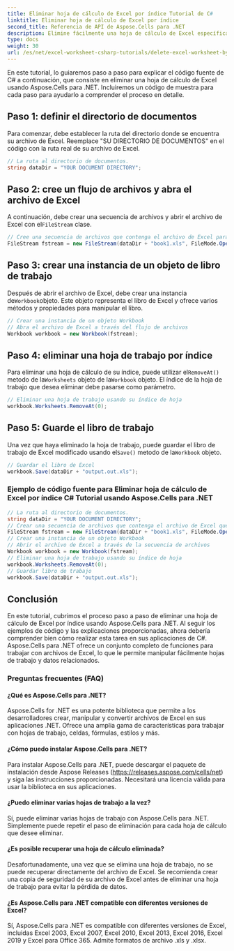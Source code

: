 ```yaml
---
title: Eliminar hoja de cálculo de Excel por índice Tutorial de C#
linktitle: Eliminar hoja de cálculo de Excel por índice
second_title: Referencia de API de Aspose.Cells para .NET
description: Elimine fácilmente una hoja de cálculo de Excel específica con Aspose.Cells para .NET. Tutorial detallado con ejemplos de código.
type: docs
weight: 30
url: /es/net/excel-worksheet-csharp-tutorials/delete-excel-worksheet-by-index-csharp-tutorial/
---
```

En este tutorial, lo guiaremos paso a paso para explicar el código fuente de C# a continuación, que consiste en eliminar una hoja de cálculo de Excel usando Aspose.Cells para .NET. Incluiremos un código de muestra para cada paso para ayudarlo a comprender el proceso en detalle.

## Paso 1: definir el directorio de documentos

Para comenzar, debe establecer la ruta del directorio donde se encuentra su archivo de Excel. Reemplace "SU DIRECTORIO DE DOCUMENTOS" en el código con la ruta real de su archivo de Excel.

```csharp
// La ruta al directorio de documentos.
string dataDir = "YOUR DOCUMENT DIRECTORY";
```

## Paso 2: cree un flujo de archivos y abra el archivo de Excel

 A continuación, debe crear una secuencia de archivos y abrir el archivo de Excel con el`FileStream` clase.

```csharp
// Cree una secuencia de archivos que contenga el archivo de Excel para abrir
FileStream fstream = new FileStream(dataDir + "book1.xls", FileMode.Open);
```

## Paso 3: crear una instancia de un objeto de libro de trabajo

 Después de abrir el archivo de Excel, debe crear una instancia de`Workbook`objeto. Este objeto representa el libro de Excel y ofrece varios métodos y propiedades para manipular el libro.

```csharp
// Crear una instancia de un objeto Workbook
// Abra el archivo de Excel a través del flujo de archivos
Workbook workbook = new Workbook(fstream);
```

## Paso 4: eliminar una hoja de trabajo por índice

 Para eliminar una hoja de cálculo de su índice, puede utilizar el`RemoveAt()` metodo de la`Worksheets` objeto de la`Workbook` objeto. El índice de la hoja de trabajo que desea eliminar debe pasarse como parámetro.

```csharp
// Eliminar una hoja de trabajo usando su índice de hoja
workbook.Worksheets.RemoveAt(0);
```

## Paso 5: Guarde el libro de trabajo

 Una vez que haya eliminado la hoja de trabajo, puede guardar el libro de trabajo de Excel modificado usando el`Save()` metodo de la`Workbook` objeto.

```csharp
// Guardar el libro de Excel
workbook.Save(dataDir + "output.out.xls");
```


### Ejemplo de código fuente para Eliminar hoja de cálculo de Excel por índice C# Tutorial usando Aspose.Cells para .NET 
```csharp
// La ruta al directorio de documentos.
string dataDir = "YOUR DOCUMENT DIRECTORY";
// Crear una secuencia de archivos que contenga el archivo de Excel que se abrirá
FileStream fstream = new FileStream(dataDir + "book1.xls", FileMode.Open);
// Crear una instancia de un objeto Workbook
// Abrir el archivo de Excel a través de la secuencia de archivos
Workbook workbook = new Workbook(fstream);
// Eliminar una hoja de trabajo usando su índice de hoja
workbook.Worksheets.RemoveAt(0);
// Guardar libro de trabajo
workbook.Save(dataDir + "output.out.xls");
```

## Conclusión

En este tutorial, cubrimos el proceso paso a paso de eliminar una hoja de cálculo de Excel por índice usando Aspose.Cells para .NET. Al seguir los ejemplos de código y las explicaciones proporcionadas, ahora debería comprender bien cómo realizar esta tarea en sus aplicaciones de C#. Aspose.Cells para .NET ofrece un conjunto completo de funciones para trabajar con archivos de Excel, lo que le permite manipular fácilmente hojas de trabajo y datos relacionados.

### Preguntas frecuentes (FAQ)

#### ¿Qué es Aspose.Cells para .NET?

Aspose.Cells for .NET es una potente biblioteca que permite a los desarrolladores crear, manipular y convertir archivos de Excel en sus aplicaciones .NET. Ofrece una amplia gama de características para trabajar con hojas de trabajo, celdas, fórmulas, estilos y más.

#### ¿Cómo puedo instalar Aspose.Cells para .NET?

Para instalar Aspose.Cells para .NET, puede descargar el paquete de instalación desde Aspose Releases (https://releases.aspose.com/cells/net) y siga las instrucciones proporcionadas. Necesitará una licencia válida para usar la biblioteca en sus aplicaciones.

#### ¿Puedo eliminar varias hojas de trabajo a la vez?

Sí, puede eliminar varias hojas de trabajo con Aspose.Cells para .NET. Simplemente puede repetir el paso de eliminación para cada hoja de cálculo que desee eliminar.

#### ¿Es posible recuperar una hoja de cálculo eliminada?

Desafortunadamente, una vez que se elimina una hoja de trabajo, no se puede recuperar directamente del archivo de Excel. Se recomienda crear una copia de seguridad de su archivo de Excel antes de eliminar una hoja de trabajo para evitar la pérdida de datos.

#### ¿Es Aspose.Cells para .NET compatible con diferentes versiones de Excel?

Sí, Aspose.Cells para .NET es compatible con diferentes versiones de Excel, incluidas Excel 2003, Excel 2007, Excel 2010, Excel 2013, Excel 2016, Excel 2019 y Excel para Office 365. Admite formatos de archivo .xls y .xlsx.